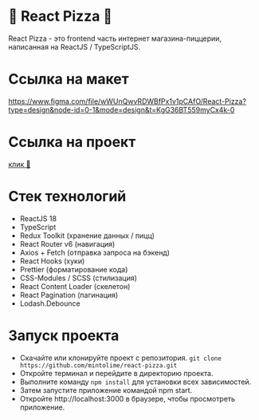 # 🍕 React Pizza 🍕

React Pizza - это frontend часть интернет магазина-пиццерии, написанная на ReactJS / TypeScriptJS.

# Ссылка на макет

https://www.figma.com/file/wWUnQwvRDWBfPx1v1pCAfO/React-Pizza?type=design&node-id=0-1&mode=design&t=KgG36BT559myCx4k-0

# Ссылка на проект

[клик 🍕](https://react-pizza-v2-chi.vercel.app/)

# Стек технологий

- ReactJS 18
- TypeScript
- Redux Toolkit (хранение данных / пицц)
- React Router v6 (навигация)
- Axios + Fetch (отправка запроса на бэкенд)
- React Hooks (хуки)
- Prettier (форматирование кода)
- CSS-Modules / SCSS (стилизация)
- React Content Loader (скелетон)
- React Pagination (пагинация)
- Lodash.Debounce

# Запуск проекта

- Скачайте или клонируйте проект с репозитория. `git clone https://github.com/mintolime/react-pizza.git`
- Откройте терминал и перейдите в директорию проекта.
- Выполните команду `npm install` для установки всех зависимостей.
- Затем запустите приложение командой npm start.
- Откройте http://localhost:3000 в браузере, чтобы просмотреть приложение.
